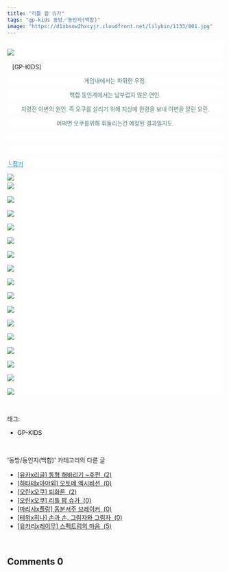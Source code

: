 ```yaml
---
title: "리틀 팝 슈가"
tags: "gp-kids 동방／동인지(백합)"
image: "https://d1xbsow2hxcyjr.cloudfront.net/lilybin/1133/001.jpg"
---
```

<div class="article">
<div class="area_view">
<p style="text-align: justify; background: white"><span style="color:#557a74; font-family:돋움; font-size:10pt"><br/><img src="{{ site.imgserver10 }}/lilybin/1133/001.jpg"/> 
</span></p><p style="text-align: justify; background: white"> 
 [GP-KIDS]</p><p style="text-align: center; background: white"><span style="color:#557a74; font-family:돋움; font-size:10pt">게임내에서는 파워한 우정.
</span></p><p style="text-align: center; background: white"><span style="color:#557a74; font-family:돋움; font-size:10pt">백합 동인계에서는 남부럽지 않은 연인.
</span></p><p style="text-align: center; background: white"><span style="color:#557a74; font-family:돋움; font-size:10pt">지령전 이변의 원인. 즉 오쿠를 살리기 위해 지상에 원령을 보내 이변을 알린 오린.
</span></p><p style="text-align: center; background: white"><span style="color:#557a74; font-family:돋움; font-size:10pt">어쩌면 오쿠를위해 휘둘리는건 예정된 결과일지도.
</span></p><p style="text-align: justify; background: white"> 
 </p><p style="text-align: justify; background: white"> 
 </p><p style="text-align: justify; background: white"><a href="http://blog.naver.com/PostView.nhn?blogId=cjb0236&amp;logNo=150139751732&amp;parentCategoryNo=&amp;categoryNo=41&amp;viewDate=&amp;isShowPopularPosts=false&amp;from=postView"><span style="color:#0482d6; font-family:돋움; font-size:10pt; text-decoration:underline">└ 접기</span></a><span style="color:#557a74; font-family:돋움; font-size:10pt">
</span></p><p style="text-align: justify; background: white"><img src="{{ site.imgserver10 }}/lilybin/1133/002.jpg"/><span style="color:#557a74; font-family:돋움; font-size:10pt"><br/><img src="{{ site.imgserver10 }}/lilybin/1133/003.jpg"/><br/><br/><img src="{{ site.imgserver10 }}/lilybin/1133/004.jpg"/><br/><br/><img src="{{ site.imgserver10 }}/lilybin/1133/005.jpg"/><br/><br/><img src="{{ site.imgserver10 }}/lilybin/1133/006.jpg"/><br/><br/><img src="{{ site.imgserver10 }}/lilybin/1133/007.jpg"/><br/><br/><img src="{{ site.imgserver10 }}/lilybin/1133/008.jpg"/><br/><br/><img src="{{ site.imgserver10 }}/lilybin/1133/009.jpg"/><br/><br/><img src="{{ site.imgserver10 }}/lilybin/1133/010.jpg"/><br/><br/><img src="{{ site.imgserver10 }}/lilybin/1133/011.jpg"/><br/><br/><img src="{{ site.imgserver10 }}/lilybin/1133/012.jpg"/><br/><br/><img src="{{ site.imgserver10 }}/lilybin/1133/013.jpg"/><br/><br/><img src="{{ site.imgserver10 }}/lilybin/1133/014.jpg"/><br/><br/><img src="{{ site.imgserver10 }}/lilybin/1133/015.jpg"/><br/><br/><img src="{{ site.imgserver10 }}/lilybin/1133/016.jpg"/><br/><br/><img src="{{ site.imgserver10 }}/lilybin/1133/017.jpg"/><br/><br/><img src="{{ site.imgserver10 }}/lilybin/1133/018.jpg"/>
</span></p>
</div></div><br/>
<div class="tagTrail">
<p>태그: </p>
<ul>
<li>GP-KIDS</li>
</ul>
</div><br/>
<div class="another">
<p>'동방/동인지(백합)' 카테고리의 다른 글</p>
<ul>
<li><a href="/lilybin_1136">
[유카x리글] 동형 해바리기 ~후편  (2)
</a></li>
<li><a href="/lilybin_1135">
[하타테x아야외] 오토메 엑시비션  (0)
</a></li>
<li><a href="/lilybin_1134">
[오린x오쿠] 퇴화론  (2)
</a></li>
<li><a href="/lilybin_1133">
[오린x오쿠] 리틀 팝 슈가  (0)
</a></li>
<li><a href="/lilybin_1132">
[마리사x플랑] 동분서주 브레이커  (0)
</a></li>
<li><a href="/lilybin_1131">
[테위x히나] 손과 손, 그림자와 그림자  (0)
</a></li>
<li><a href="/lilybin_1130">
[유카리x레이무] 스펙트럼의 마음  (5)
</a></li>
</ul>
</div><br/>
<div class="comment">
<h2 class="bold">Comments <span id="commentCount1133">0</span></h2>
<div style="clear:both;">
<div id="entry1133Comment" style="display:block">
</div>
</div>
</div><br/>
<br/>
<p id="refer"></p>
<br/>

